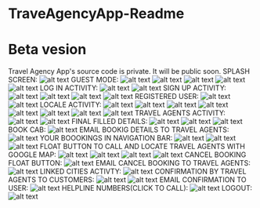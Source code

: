 # TraveAgencyApp-Readme
# Beta vesion
Travel Agency App's source code is private. It will be public soon.
SPLASH SCREEN:
![alt text](screenshots/1.png "Main")
GUEST MODE:
![alt text](screenshots/2.png "Main")
![alt text](screenshots/3.png "Main")
![alt text](screenshots/4.png "Main")
![alt text](screenshots/5.png "Main")
![alt text](screenshots/6.png "Main")
LOG IN ACTIVITY:
![alt text](screenshots/7.png "Main")
![alt text](screenshots/8.png "Main")
SIGN UP ACTIVITY:
![alt text](screenshots/9.png "Main")
![alt text](screenshots/10.png "Main")
![alt text](screenshots/11.png "Main")
![alt text](screenshots/12.png "Main")
REGISTERED USER:
![alt text](screenshots/13.png "Main")
![alt text](screenshots/14.png "Main")
LOCALE ACTIVITY:
![alt text](screenshots/15.png "Main")
![alt text](screenshots/16.png "Main")
![alt text](screenshots/17.png "Main")
![alt text](screenshots/18.png "Main")
![alt text](screenshots/19.png "Main")
![alt text](screenshots/21.png "Main")
![alt text](screenshots/22.png "Main")
![alt text](screenshots/23.png "Main")
TRAVEL AGENTS ACTIVITY:
![alt text](screenshots/24.png "Main")
![alt text](screenshots/25.png "Main")
FINAL FILLED DETAILS:
![alt text](screenshots/26.png "Main")
![alt text](screenshots/27.png "Main")
![alt text](screenshots/28.png "Main")
BOOK CAB:
![alt text](screenshots/29.png "Main")
EMAIL BOOKIG DETAILS TO TRAVEL AGENTS:
![alt text](screenshots/30.png "Main")
YOUR BOOOKINGS IN NAVIGATION BAR:
![alt text](screenshots/31.png "Main")
![alt text](screenshots/32.png "Main")
![alt text](screenshots/33.png "Main")
FLOAT BUTTON TO CALL AND LOCATE TRAVEL AGENTS WITH GOOGLE MAP:
![alt text](screenshots/34.png "Main")
![alt text](screenshots/35.png "Main")
![alt text](screenshots/36.png "Main")
![alt text](screenshots/37.png "Main")
CANCEL BOOKING FLOAT BUTTON:
![alt text](screenshots/38.png "Main")
EMAIL CANCEL BOOKING TO TRAVEL AGENTS:  
![alt text](screenshots/39.png "Main")
LINKED CITIES ACTIVTY:
![alt text](screenshots/41.png "Main")
CONFIRMATION BY TRAVEL AGENTS TO CUSTOMERS:
![alt text](screenshots/42.png "Main")
![alt text](screenshots/43.png "Main")
EMAIL CONFIRMATION TO USER:
![alt text](screenshots/44.png "Main")
HELPLINE NUMBERS(CLICK TO CALL):
![alt text](screenshots/45.png "Main")
LOGOUT:
![alt text](screenshots/46.png "Main")
